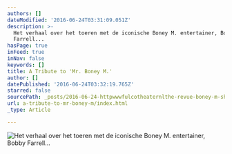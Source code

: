 ```yaml
---
authors: []
dateModified: '2016-06-24T03:31:09.051Z'
description: >-
  Het verhaal over het toeren met de iconische Boney M. entertainer, Bobby
  Farrell...
hasPage: true
inFeed: true
inNav: false
keywords: []
title: A Tribute to 'Mr. Boney M.'
author: []
datePublished: '2016-06-24T03:32:19.765Z'
starred: false
sourcePath: _posts/2016-06-24-httpwwwfulcotheaternlthe-revue-boney-m-showith.md
url: a-tribute-to-mr-boney-m/index.html
_type: Article

---
```

![Het verhaal over het toeren met de iconische Boney M. entertainer, Bobby Farrell...](https://the-grid-user-content.s3-us-west-2.amazonaws.com/ba5f278f-c865-459a-980a-8ea7d1c22a47.jpg)